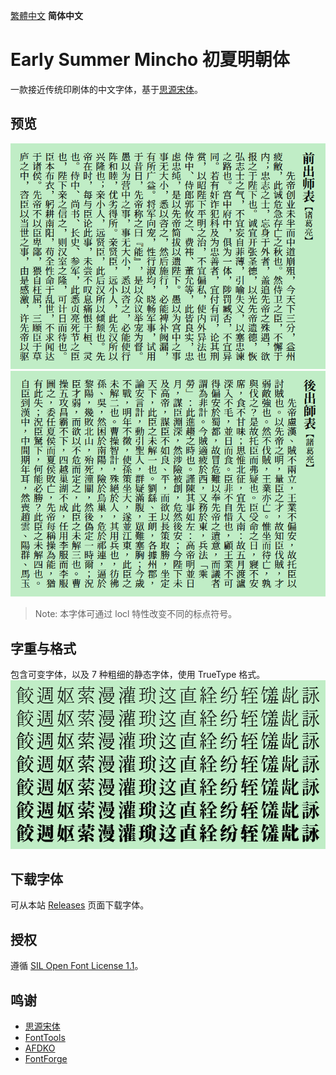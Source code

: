 [繁體中文](../../) **简体中文**

# Early Summer Mincho 初夏明朝体
一款接近传统印刷体的中文字体，基于[思源宋体](https://github.com/adobe-fonts/source-han-serif)。

## 预览
![image](./pictures/pic01.png) 
![image](./pictures/pic02.png) 
> Note: 本字体可通过 locl 特性改变不同的标点符号。

## 字重与格式
包含可变字体，以及 7 种粗细的静态字体，使用 TrueType 格式。  
![image](./pictures/pic03.png)  

## 下载字体
可从本站 [Releases](../../releases) 页面下载字体。

## 授权
遵循 [SIL Open Font License 1.1](./LICENSE.txt)。

## 鸣谢
- [思源宋体](https://github.com/adobe-fonts/source-han-serif)
- [FontTools](https://github.com/fonttools/fonttools)
- [AFDKO](https://github.com/adobe-type-tools/afdko/)
- [FontForge](https://github.com/fontforge/fontforge)
